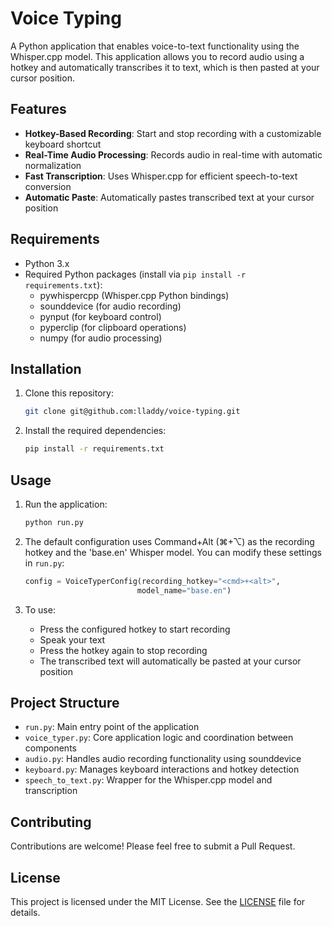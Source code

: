 # Voice Typing

A Python application that enables voice-to-text functionality using the Whisper.cpp model. This application allows you to record audio using a hotkey and automatically transcribes it to text, which is then pasted at your cursor position.

## Features

- **Hotkey-Based Recording**: Start and stop recording with a customizable keyboard shortcut
- **Real-Time Audio Processing**: Records audio in real-time with automatic normalization
- **Fast Transcription**: Uses Whisper.cpp for efficient speech-to-text conversion
- **Automatic Paste**: Automatically pastes transcribed text at your cursor position

## Requirements

- Python 3.x
- Required Python packages (install via `pip install -r requirements.txt`):
  - pywhispercpp (Whisper.cpp Python bindings)
  - sounddevice (for audio recording)
  - pynput (for keyboard control)
  - pyperclip (for clipboard operations)
  - numpy (for audio processing)

## Installation

1. Clone this repository:
   ```bash
   git clone git@github.com:lladdy/voice-typing.git
   ```

2. Install the required dependencies:
   ```bash
   pip install -r requirements.txt
   ```

## Usage

1. Run the application:
   ```bash
   python run.py
   ```

2. The default configuration uses Command+Alt (⌘+⌥) as the recording hotkey and the 'base.en' Whisper model. You can modify these settings in `run.py`:
   ```python
   config = VoiceTyperConfig(recording_hotkey="<cmd>+<alt>",
                            model_name="base.en")
   ```

3. To use:
   - Press the configured hotkey to start recording
   - Speak your text
   - Press the hotkey again to stop recording
   - The transcribed text will automatically be pasted at your cursor position

## Project Structure

- `run.py`: Main entry point of the application
- `voice_typer.py`: Core application logic and coordination between components
- `audio.py`: Handles audio recording functionality using sounddevice
- `keyboard.py`: Manages keyboard interactions and hotkey detection
- `speech_to_text.py`: Wrapper for the Whisper.cpp model and transcription

## Contributing

Contributions are welcome! Please feel free to submit a Pull Request.

## License

This project is licensed under the MIT License. See the [LICENSE](LICENSE) file for details.

